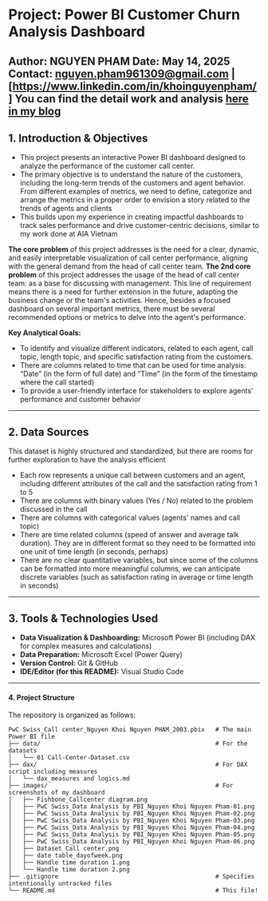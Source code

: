 # Project: Power BI Customer Churn Analysis Dashboard

**Author:** NGUYEN PHAM
**Date:** May 14, 2025
**Contact:** nguyen.pham961309@gmail.com | [https://www.linkedin.com/in/khoinguyenpham/]
You can find the detail work and analysis [here in my blog](https://nguyenphamdp1309.com/job-simulation-1-performance-analysis-for-better-customer-service/)
---

## 1. Introduction & Objectives

* This project presents an interactive Power BI dashboard designed to analyze the performance of the customer call center.  
* The primary objective is to understand the nature of the customers, including the long-term trends of the customers and agent behavior. From different examples of metrics, we need to define, categorize and arrange the metrics in a proper order to envision a story related to the trends of agents and clients
* This builds upon my experience in creating impactful dashboards to track sales performance and drive customer-centric decisions, similar to my work done at AIA Vietnam

**The core problem** of this project addresses is the need for a clear, dynamic, and easily interpretable visualization of call center performance, aligning with the general demand from the head of call center team. 
**The 2nd core problem** of this project addresses the usage of the head of call center team: as a base for discussing with management. This line of requirement means there is a need for further extension in the future, adapting the business change or the team's activities. Hence, besides a focused dashboard on several important metrics, there must be several recommended options or metrics to delve into the agent's performance. 

**Key Analytical Goals:**
* To identify and visualize different indicators, related to each agent, call topic, length topic, and specific satisfaction rating from the customers.
* There are columns related to time that can be used for time analysis: “Date” (in the form of full date) and “Time” (in the form of the timestamp where the call started)
* To provide a user-friendly interface for stakeholders to explore agents' performance and customer behavior

---

## 2. Data Sources
This dataset is highly structured and standardized, but there are rooms for further exploration to have the analysis efficient
* Each row represents a unique call between customers and an agent, including different attributes of the call and the satisfaction rating from 1 to 5 
* There are columns with binary values (Yes / No) related to the problem discussed in the call
* There are columns with categorical values (agents' names and call topic)
* There are time related columns (speed of answer and average talk duration). They are in different format so they need to be formatted into one unit of time length (in seconds, perhaps)
* There are no clear quantitative variables, but since some of the columns can be formatted into more meaningful columns, we can anticipate discrete variables (such as satisfaction rating in average or time length in seconds)

---

## 3. Tools & Technologies Used
*   **Data Visualization & Dashboarding:** Microsoft Power BI (including DAX for complex measures and calculations)
*   **Data Preparation:** Microsoft Excel (Power Query)
*   **Version Control:** Git & GitHub
*   **IDE/Editor (for this README):** Visual Studio Code

---

#### 4. Project Structure

The repository is organized as follows:

```text
PwC Swiss_Call center_Nguyen Khoi Nguyen PHAM_2003.pbix   # The main Power BI file
├── data/                                                 # For the datasets
│   └── 01 Call-Center-Dataset.csv
├── dax/                                                  # For DAX script including measures
│   └── dax_measures and logics.md
├── images/                                               # For screenshots of my dashboard
│   ├── Fishbone_Callcenter diagram.png
│   ├── PwC Swiss_Data Analysis by PBI_Nguyen Khoi Nguyen Pham-01.png
│   ├── PwC Swiss_Data Analysis by PBI_Nguyen Khoi Nguyen Pham-02.png
│   ├── PwC Swiss_Data Analysis by PBI_Nguyen Khoi Nguyen Pham-03.png
│   ├── PwC Swiss_Data Analysis by PBI_Nguyen Khoi Nguyen Pham-04.png
│   ├── PwC Swiss_Data Analysis by PBI_Nguyen Khoi Nguyen Pham-05.png
│   ├── PwC Swiss_Data Analysis by PBI_Nguyen Khoi Nguyen Pham-06.png
│   ├── Dataset Call center.png
│   ├── date table_dayofweek.png
│   ├── Handle time duration 1.png
│   └── Handle time duration 2.png
├── .gitignore                                            # Specifies intentionally untracked files
└── README.md                                             # This file!